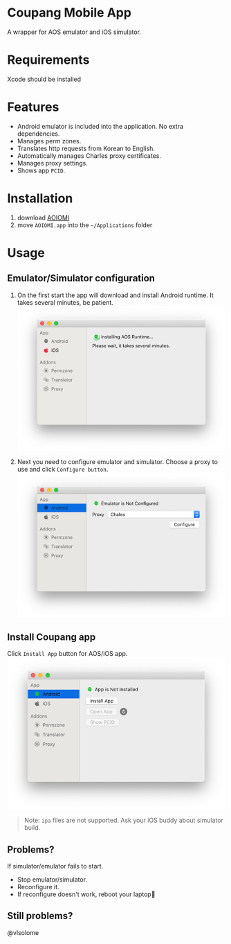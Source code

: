# Coupang Mobile App
A wrapper for AOS emulator and iOS simulator. 

# Requirements
Xcode should be installed

# Features
- Android emulator is included into the application. No extra dependencies.
- Manages perm zones.
- Translates http requests from Korean to English.
- Automatically manages Charles proxy certificates.
- Manages proxy settings.
- Shows app `PCID`.

# Installation
1. download [AOIOMI](https://coupang-my.sharepoint.com/:u:/p/vlsolome/EQ5UqQTLqo1LqCg6dRaxuBMBQlUy5iWTBt9q2xVcxKA0qw?e=L4ZyfG)
2. move `AOIOMI.app` into the `~/Applications` folder

# Usage

## Emulator/Simulator configuration
1. On the first start the app will download and install Android runtime. It takes several minutes, be patient.
![Android Runtime](screenshots/aos-runtime.png)

2. Next you need to configure emulator and simulator. Choose a proxy to use and click `Configure button`.
![Configure Android](screenshots/configure-aos.png)

## Install Coupang app
Click `Install App` button for AOS/iOS app.
![Install App AOS](screenshots/install-app-aos.png)

>Note: `ipa` files are not supported. Ask your iOS buddy about simulator build.

## Problems?
If simulator/emulator fails to start.
 - Stop emulator/simulator.
 - Reconfigure it.
 - If reconfigure doesn't work, reboot your laptop🥴
 

## Still problems?
@vlsolome

